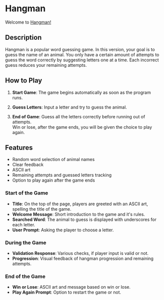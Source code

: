 # Hangman

Welcome to [Hangman!](https://ydr-hangman-80c9bb83a43f.herokuapp.com/)

## Description

Hangman is a popular word guessing game. In this version, your goal is to guess the name of an animal. You only have a certain amount of attempts to guess the word correctly by suggesting letters one at a time. Each incorrect guess reduces your remaining attempts.

## How to Play

1. **Start Game**: The game begins automatically as soon as the program runs.

2. **Guess Letters**: Input a letter and try to guess the animal.

3. **End of Game**: Guess all the letters correctly before running out of attempts.<br>
Win or lose, after the game ends, you will be given the choice to play again.

## Features

- Random word selection of animal names
- Clear feedback
- ASCII art
- Remaining attempts and guessed letters tracking
- Option to play again after the game ends

### Start of the Game

- **Title**: On the top of the page, players are greeted with an ASCII art, spelling the title of the game.
- **Welcome Message**: Short introduction to the game and it's rules.
- **Searched Word**: The animal to guess is displayed with underscores for each letter.
- **User Prompt**: Asking the player to choose a letter.

### During the Game
- **Validation Response**: Various checks, if player input is valid or not.
- **Progression**: Visual feedback of hangman progression and remaining attempts.

### End of the Game
- **Win or Lose**: ASCII art and message based on win or lose.
- **Play Again Prompt**: Option to restart the game or not.

<!-- ## Creating the Heroku app

When you create the app, you will need to add two buildpacks from the _Settings_ tab. The ordering is as follows:

1. `heroku/python`
2. `heroku/nodejs`

You must then create a _Config Var_ called `PORT`. Set this to `8000`

If you have credentials, such as in the Love Sandwiches project, you must create another _Config Var_ called `CREDS` and paste the JSON into the value field.

Connect your GitHub repository and deploy as normal.

## Constraints

The deployment terminal is set to 80 columns by 24 rows. That means that each line of text needs to be 80 characters or less otherwise it will be wrapped onto a second line. -->


<!-- https://www.programiz.com/python-programming/docstrings -->
<!-- https://gist.github.com/chrishorton/8510732aa9a80a03c829b09f12e20d9c -->
<!-- https://ascii.co.uk/art/hangman -->
<!-- https://www.hangmanwords.com/how-to -->
<!-- https://www.asciiart.eu/text-to-ascii-art -->
<!-- https://www.delftstack.com/howto/python/python-clear-console/ -->
<!-- Spence mentor:
    https://pep8ci.herokuapp.com/
    https://realpython.com/if-name-main-python/
    linter, join, strip, restart -->